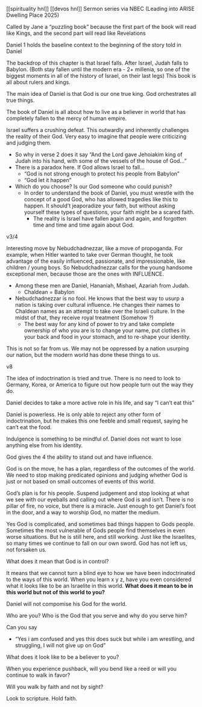 [[spirituality hnl]]
[[devos hnl]]
Sermon series via NBEC (Leading into ARISE Dwelling Place 2025)

Called by Jane a “puzzling book” because the first part of the book will read like Kings, and the second part will read like Revelations

Daniel 1 holds the baseline context to the beginning of the story told in Daniel

The backdrop of this chapter is that Israel falls. After Israel, Judah falls to Babylon. (Both stay fallen until the modern era - 2+ millenia, so one of the biggest moments in all of the history of Israel, on their last legs) This book is all about rulers and kings.

The main idea of Daniel is that God is our one true king. God orchestrates all true things.

The book of Daniel is all about how to live as a believer in world that has completely fallen to the mercy of human empire.

Israel suffers a crushing defeat. This outwardly and inherently challenges the reality of their God. Very easy to imagine that people were criticizing and judging them.

- So why in verse 2 does it say “And the Lord gave Jehoiakim king of Judah into his hand, with some of the vessels of the house of God…”
- There is a paradox here. If God allows Israel to fall…
    - “God is not strong enough to protect his people from Babylon”
    - “God let it happen”
- Which do you choose? Is our God someone who could punish?
    - In order to understand the book of Daniel, you must wrestle with the concept of a good God, who has allowed tragedies like this to happen. It should’t jeaporadize your faith, but without asking yourself these types of questions, your faith might be a scared faith.
        - The reality is Israel have fallen again and again, and forgotten time and time and time again about God.

v3/4

Interesting move by Nebudchadnezzar, like a move of propoganda. For example, when Hitler wanted to take over German thought, he took advantage of the easily influenced, passionate, and impressionable, like children / young boys. So Nebudchadnezzar calls for the young handsome exceptional men, because those are the ones with INFLUENCE.

- Among these men are Daniel, Hananiah, Mishael, Azariah from Judah.
    - Chaldean = Babylon
- Nebudchadnezzar is no fool. He knows that the best way to usurp a nation is taking over cultural influence. He changes their names to Chaldean names as an attempt to take over the Israeli culture. In the midst of that, they receive royal treatment (Somehow ?)
    - The best way for any kind of power to try and take complete ownership of who you are is to change your name, put clothes in your back and food in your stomach, and to re-shape your identity.

This is not so far from us. We may not be oppressed by a nation usurping our nation, but the modern world has done these things to us.

v8

The idea of indoctrination is tried and true. There is no need to look to Germany, Korea, or America to figure out how people turn out the way they do.

Daniel decides to take a more active role in his life, and say “I can’t eat this”

Daniel is powerless. He is only able to reject any other form of indoctrination, but he makes this one feeble and small request, saying he can’t eat the food.

Indulgence is something to be mindful of. Daniel does not want to lose anything else from his identity.

God gives the 4 the ability to stand out and have influence.

God is on the move, he has a plan, regardless of the outcomes of the world. We need to stop making predicated opinions and judging whether God is just or not based on small outcomes of events of this world.

God’s plan is for his people. Suspend judgement and stop looking at what we see with our eyeballs and calling out where God is and isn’t. There is no pillar of fire, no voice, but there is a miracle. Just enough to get Daniel’s foot in the door, and a way to worship God, no matter the medium.

Yes God is complicated, and sometimes bad things happen to Gods people. Sometimes the most vulnerable of Gods people find themselves in even worse situations. But he is still here, and still working. Just like the Israelites, so many times we continue to fall on our own sword. God has not left us, not forsaken us.

What does it mean that God is in control?

It means that we cannot turn a blind eye to how we have been indoctrinated to the ways of this world. When you learn x y z, have you even considered what it looks like to be an Israelite in this world. **What does it mean to be in this world but not of this world to you?**

Daniel will not compomise his God for the world.

Who are you? Who is the God that you serve and why do you serve him?

Can you say

- “Yes i am confused and yes this does suck but while i am wrestling, and struggling, I will not give up on God”

What does it look like to be a believer to you?

When you experience pushback, will you bend like a reed or will you continue to walk in favor?

Will you walk by faith and not by sight?

Look to scripture. Hold faith.